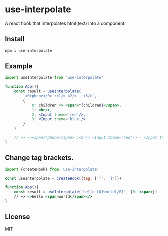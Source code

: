 # use-interpolate
A react hook that interpolates html(text) into a component.

## Install
```sh
npm i use-interpolate
```

## Example
```jsx
import useInterpolate from 'use-interpolate'

function App(){
    const result = useInterpolate(
        `<0>phone</0> :<1/> <2/> - <3/>`,
        {
            0: children => <span>*{children}</span>,
            1: <br/>,
            2: <Input theme='red'/>,
            3: <Input theme='blue'/>
        }
    )

    // => <><span>*phone</span> :<br/> <Input theme='red'/> - <Input theme='blue'/></>
}
```

## Change tag brackets.
```jsx
import {createHook} from 'use-interpolate'

const useInterpolate = createHook({tag: ['[', ']']})

function App(){
    const result = useInterpolate(`hello [0]world[/0]`, {0: <span>})
    // => <>hello <span>world</span></>
}
```

## License
MIT
